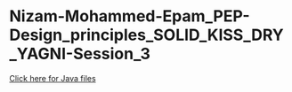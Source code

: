 # Nizam-Mohammed-Epam_PEP-Design_principles_SOLID_KISS_DRY_YAGNI-Session_3
[Click here for Java files](https://github.com/nizam19/Nizam-Mohammed-Epam_PEP-Design_principles_SOLID_KISS_DRY_YAGNI-Session_3/tree/master/Calculator/src/cal)
